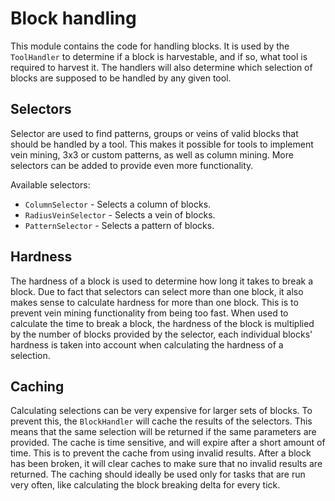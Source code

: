 # Block handling

This module contains the code for handling blocks. It is used by the `ToolHandler` to determine if a block is
harvestable, and if so, what tool is required to harvest it.
The handlers will also determine which selection of blocks are supposed to be handled by any given tool.

## Selectors

Selector are used to find patterns, groups or veins of valid blocks that should be handled by a tool. This makes it
possible for tools to implement vein mining, 3x3 or custom patterns, as well as column mining.
More selectors can be added to provide even more functionality.

Available selectors:

* `ColumnSelector` - Selects a column of blocks.
* `RadiusVeinSelector` - Selects a vein of blocks.
* `PatternSelector` - Selects a pattern of blocks.

## Hardness

The hardness of a block is used to determine how long it takes to break a block.
Due to fact that selectors can select more than one block, it also makes sense to calculate hardness for more than one
block. This is to prevent vein mining functionality from being too fast.
When used to calculate the time to break a block, the hardness of the block is multiplied by the number of blocks
provided by the selector, each individual blocks' hardness is taken into account when calculating the hardness of a
selection.

## Caching

Calculating selections can be very expensive for larger sets of blocks. To prevent this, the `BlockHandler` will
cache the results of the selectors. This means that the same selection will be returned if the same parameters are
provided.
The cache is time sensitive, and will expire after a short amount of time. This is to prevent the cache from using
invalid results.
After a block has been broken, it will clear caches to make sure that no invalid results are returned.
The caching should ideally be used only for tasks that are run very often, like calculating the block breaking delta for
every tick.
